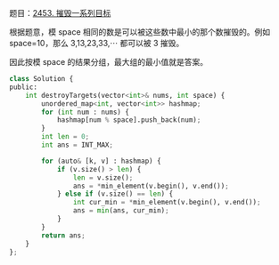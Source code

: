 题目：[2453. 摧毁一系列目标](https://leetcode.cn/problems/destroy-sequential-targets/)

根据题意，模 space 相同的数是可以被这些数中最小的那个数摧毁的。例如 space=10，那么 3,13,23,33,⋯ 都可以被 3 摧毁。

因此按模 space 的结果分组，最大组的最小值就是答案。

```python
class Solution {
public:
    int destroyTargets(vector<int>& nums, int space) {
        unordered_map<int, vector<int>> hashmap;
        for (int num : nums) {
            hashmap[num % space].push_back(num);
        }
        int len = 0;
        int ans = INT_MAX;

        for (auto& [k, v] : hashmap) {
            if (v.size() > len) {
                len = v.size();
                ans = *min_element(v.begin(), v.end());
            } else if (v.size() == len) {
                int cur_min = *min_element(v.begin(), v.end());
                ans = min(ans, cur_min);
            }
        }
        return ans;
    }
};
```